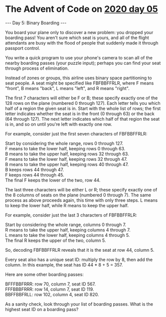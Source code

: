 # The Advent of Code on [2020 day 05](https://adventofcode.com/2020/day/5)

--- Day 5: Binary Boarding ---

You board your plane only to discover a new problem: you dropped your boarding pass! You aren't sure which seat is yours, and all of the flight attendants are busy with the flood of people that suddenly made it through passport control.

You write a quick program to use your phone's camera to scan all of the nearby boarding passes (your puzzle input); perhaps you can find your seat through process of elimination.

Instead of zones or groups, this airline uses binary space partitioning to seat people. A seat might be specified like FBFBBFFRLR, where F means "front", B means "back", L means "left", and R means "right".

The first 7 characters will either be F or B; these specify exactly one of the 128 rows on the plane (numbered 0 through 127). Each letter tells you which half of a region the given seat is in. Start with the whole list of rows; the first letter indicates whether the seat is in the front (0 through 63) or the back (64 through 127). The next letter indicates which half of that region the seat is in, and so on until you're left with exactly one row.

For example, consider just the first seven characters of FBFBBFFRLR:

Start by considering the whole range, rows 0 through 127.\
F means to take the lower half, keeping rows 0 through 63.\
B means to take the upper half, keeping rows 32 through 63.\
F means to take the lower half, keeping rows 32 through 47.\
B means to take the upper half, keeping rows 40 through 47.\
B keeps rows 44 through 47.\
F keeps rows 44 through 45.\
The final F keeps the lower of the two, row 44.

The last three characters will be either L or R; these specify exactly one of the 8 columns of seats on the plane (numbered 0 through 7). The same process as above proceeds again, this time with only three steps.  L means to keep the lower half, while R means to keep the upper half.

For example, consider just the last 3 characters of FBFBBFFRLR:

Start by considering the whole range, columns 0 through 7.\
R means to take the upper half, keeping columns 4 through 7.\
L means to take the lower half, keeping columns 4 through 5.\
The final R keeps the upper of the two, column 5.

So, decoding FBFBBFFRLR reveals that it is the seat at row 44, column 5.

Every seat also has a unique seat ID: multiply the row by 8, then add the column. In this example, the seat has ID 44 * 8 + 5 = 357.

Here are some other boarding passes:

BFFFBBFRRR: row 70, column 7, seat ID 567.\
FFFBBBFRRR: row 14, column 7, seat ID 119.\
BBFFBBFRLL: row 102, column 4, seat ID 820.

As a sanity check, look through your list of boarding passes. What is the highest seat ID on a boarding pass?